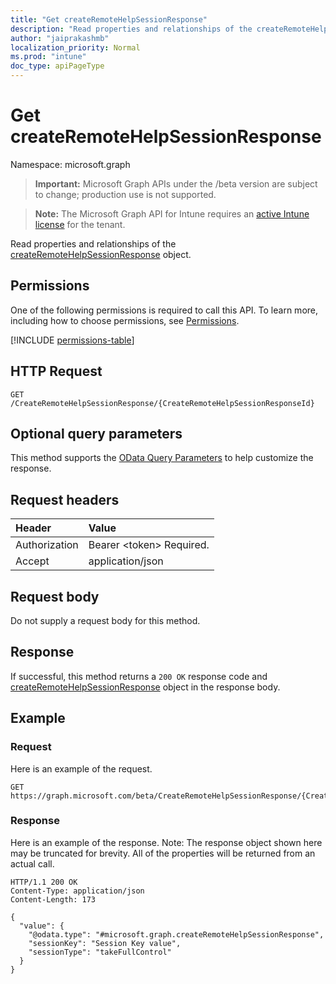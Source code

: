 ```yaml
---
title: "Get createRemoteHelpSessionResponse"
description: "Read properties and relationships of the createRemoteHelpSessionResponse object."
author: "jaiprakashmb"
localization_priority: Normal
ms.prod: "intune"
doc_type: apiPageType
---
```


# Get createRemoteHelpSessionResponse

Namespace: microsoft.graph

> **Important:** Microsoft Graph APIs under the /beta version are subject to change; production use is not supported.

> **Note:** The Microsoft Graph API for Intune requires an [active Intune license](https://go.microsoft.com/fwlink/?linkid=839381) for the tenant.

Read properties and relationships of the [createRemoteHelpSessionResponse](../resources/intune-remoteassistance-createremotehelpsessionresponse.md) object.

## Permissions
One of the following permissions is required to call this API. To learn more, including how to choose permissions, see [Permissions](/graph/permissions-reference).

<!-- { "blockType": "permissions", "name": "intune_remoteassistance_createremotehelpsessionresponse_get" } -->
[!INCLUDE [permissions-table](../includes/permissions/intune-remoteassistance-createremotehelpsessionresponse-get-permissions.md)]

## HTTP Request
<!-- {
  "blockType": "ignored"
}
-->
``` http
GET /CreateRemoteHelpSessionResponse/{CreateRemoteHelpSessionResponseId}
```

## Optional query parameters
This method supports the [OData Query Parameters](/graph/query-parameters) to help customize the response.

## Request headers
|Header|Value|
|:---|:---|
|Authorization|Bearer &lt;token&gt; Required.|
|Accept|application/json|

## Request body
Do not supply a request body for this method.

## Response
If successful, this method returns a `200 OK` response code and [createRemoteHelpSessionResponse](../resources/intune-remoteassistance-createremotehelpsessionresponse.md) object in the response body.

## Example

### Request
Here is an example of the request.
``` http
GET https://graph.microsoft.com/beta/CreateRemoteHelpSessionResponse/{CreateRemoteHelpSessionResponseId}
```

### Response
Here is an example of the response. Note: The response object shown here may be truncated for brevity. All of the properties will be returned from an actual call.
``` http
HTTP/1.1 200 OK
Content-Type: application/json
Content-Length: 173

{
  "value": {
    "@odata.type": "#microsoft.graph.createRemoteHelpSessionResponse",
    "sessionKey": "Session Key value",
    "sessionType": "takeFullControl"
  }
}
```
